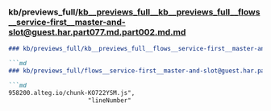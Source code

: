 ### kb/previews_full/kb__previews_full__kb__previews_full__flows__service-first__master-and-slot@guest.har.part077.md.part002.md.md

```md
### kb/previews_full/kb__previews_full__flows__service-first__master-and-slot@guest.har.part077.md.part002.md

```md
### kb/previews_full/flows__service-first__master-and-slot@guest.har.part077.md (part 002)

```md
958200.alteg.io/chunk-KO722YSM.js",
                      "lineNumber"
```

```

```

```
